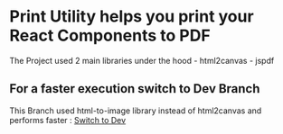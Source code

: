# Print Utility helps you print your React Components to PDF

The Project used 2 main libraries under the hood
    - html2canvas 
    - jspdf

## For a faster execution switch to Dev Branch

This Branch used html-to-image library instead of html2canvas and performs faster : [Switch to Dev](https://github.com/prabhutani/printutility3/tree/dev)
